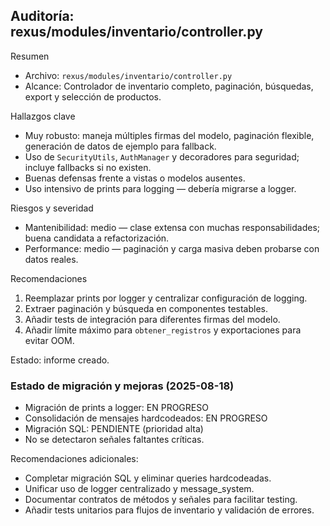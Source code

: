## Auditoría: rexus/modules/inventario/controller.py

Resumen
- Archivo: `rexus/modules/inventario/controller.py`
- Alcance: Controlador de inventario completo, paginación, búsquedas, export y selección de productos.

Hallazgos clave
- Muy robusto: maneja múltiples firmas del modelo, paginación flexible, generación de datos de ejemplo para fallback.
- Uso de `SecurityUtils`, `AuthManager` y decoradores para seguridad; incluye fallbacks si no existen.
- Buenas defensas frente a vistas o modelos ausentes.
- Uso intensivo de prints para logging — debería migrarse a logger.

Riesgos y severidad
- Mantenibilidad: medio — clase extensa con muchas responsabilidades; buena candidata a refactorización.
- Performance: medio — paginación y carga masiva deben probarse con datos reales.

Recomendaciones
1. Reemplazar prints por logger y centralizar configuración de logging.
2. Extraer paginación y búsqueda en componentes testables.
3. Añadir tests de integración para diferentes firmas del modelo.
4. Añadir límite máximo para `obtener_registros` y exportaciones para evitar OOM.

Estado: informe creado.

### Estado de migración y mejoras (2025-08-18)
- Migración de prints a logger: EN PROGRESO
- Consolidación de mensajes hardcodeados: EN PROGRESO
- Migración SQL: PENDIENTE (prioridad alta)
- No se detectaron señales faltantes críticas.

Recomendaciones adicionales:
- Completar migración SQL y eliminar queries hardcodeadas.
- Unificar uso de logger centralizado y message_system.
- Documentar contratos de métodos y señales para facilitar testing.
- Añadir tests unitarios para flujos de inventario y validación de errores.
